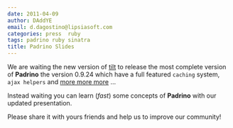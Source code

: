 ```yaml
---
date: 2011-04-09
author: DAddYE
email: d.dagostino@lipsiasoft.com
categories: press  ruby
tags: padrino ruby sinatra
title: Padrino Slides
---
```


We are waiting the new version of [tilt](https://github.com/rtomayko/tilt/commit/afa621caebe2e0eca0f2f769a3b6af3ca22bcc37) to release the most complete version of **Padrino** the version 0.9.24 which have a full featured `caching` system, `ajax helpers` and [more more more](http://www.padrinorb.com/changes) …

Instead waiting you can learn (*fast*) some concepts of **Padrino** with our updated presentation.

Please share it with yours friends and help us to improve our community!

